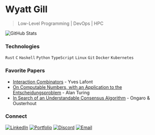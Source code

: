 # Wyatt Gill

> Low-Level Programming | DevOps | HPC

![GitHub Stats](https://github-readme-stats.vercel.app/api?username=wyattgill9&show_icons=true&theme=tokyonight&hide_border=true&hide=issues&count_private=true)

### Technologies
`Rust` `C` `Haskell` `Python` `TypeScript` `Linux` `Git` `Docker` `Kubernetes`

### Favorite Papers
- [Interaction Combinators](https://core.ac.uk/download/pdf/81113716.pdf) - Yves Lafont
- [On Computable Numbers, with an Application to the Entscheidungsproblem](https://www.cs.virginia.edu/~robins/Turing_Paper_1936.pdf) - Alan Turing
- [In Search of an Understandable Consensus Algorithm](https://raft.github.io/raft.pdf) - Ongaro & Ousterhout

### Connect
[![LinkedIn](https://img.shields.io/badge/LinkedIn-0077B5?style=flat&logo=linkedin)](https://www.linkedin.com/in/wyatt-gill-17380b323/)
[![Portfolio](https://img.shields.io/badge/Portfolio-000?style=flat&logo=vercel)](https://portfolio-website-9asx-wyatt-gills-projects.vercel.app/)
[![Discord](https://img.shields.io/badge/Discord-5865F2?style=flat&logo=discord)](https://discord.com/)
[![Email](https://img.shields.io/badge/Email-D14836?style=flat&logo=gmail)](mailto:wyattgill01@outlook.com)
